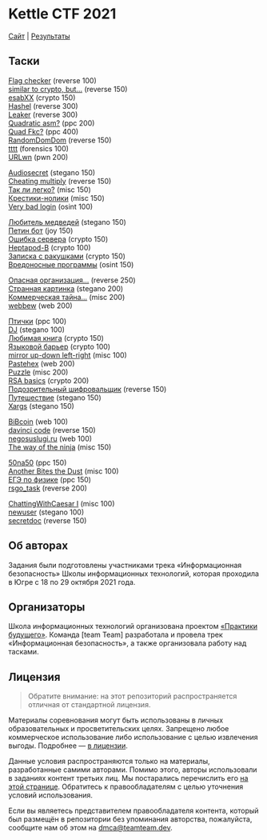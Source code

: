 # Kettle CTF 2021

[Сайт](https://kettlec.tf/) | [Результаты](https://ctftime.org/event/1491)

## Таски

[Flag checker](tasks/checker/) (reverse 100)  
[similar to crypto, but...](tasks/enccc/) (reverse 150)  
[esabXX](tasks/esabxx/) (crypto 150)  
[Hashel](tasks/hashel/) (reverse 300)  
[Leaker](tasks/leaker/) (reverse 300)  
[Quadratic asm?](tasks/qasm/) (ppc 200)  
[Quad Fkc?](tasks/qfkc/) (ppc 400)  
[RandomDomDom](tasks/randomdomdom/) (reverse 150)  
[tttt](tasks/tttt/) (forensics 100)  
[URLwn](tasks/urlwn/) (pwn 200)

[Audiosecret](tasks/audiosecret/) (stegano 150)  
[Cheating multiply](tasks/cheatingmultiply/) (reverse 150)  
[Так ли легко?](tasks/sosimple/) (misc 150)  
[Крестики-нолики](tasks/tictactoe/) (misc 150)  
[Very bad login](tasks/verybadlogin/) (osint 100)

[Любитель медведей](tasks/bears/) (stegano 150)  
[Петин бот](tasks/brokenbot/) (joy 150)  
[Ошибка сервера](tasks/interception/) (crypto 150)  
[Heptapod-B](tasks/language/) (crypto 100)  
[Записка с ракушками](tasks/shell/) (crypto 150)  
[Вредоносные программы](tasks/virus/) (osint 150)

[Опасная организация...](tasks/globalsecurity/) (reverse 250)  
[Странная картинка](tasks/lsb/) (stegano 200)  
[Коммерческая тайна...](tasks/somekindoframe/) (misc 200)  
[webbew](tasks/webbew/) (web 200)

[Птички](tasks/birds/) (ppc 100)  
[DJ](tasks/dj/) (stegano 100)  
[Любимая книга](tasks/favouritebook/) (crypto 150)  
[Языковой барьер](tasks/languagebarrier/) (crypto 100)  
[mirror up-down left-right](tasks/mail/) (misc 100)  
[Pastehex](tasks/pastehex/) (web 200)  
[Puzzle](tasks/puzzle/) (misc 200)  
[RSA basics](tasks/rsabasics/) (crypto 200)  
[Подозрительный шифровальщик](tasks/suspiciouscryptor/) (reverse 150)  
[Путешествие](tasks/voyage/) (stegano 150)  
[Xargs](tasks/xargs/) (stegano 150)

[BiBcoin](tasks/bibcoin/) (web 100)  
[davinci code](tasks/davincicode/) (reverse 150)  
[negosuslugi.ru](tasks/negosuslugi/) (web 100)  
[The way of the ninja](tasks/thewayoftheninja/) (misc 150)

[50na50](tasks/50na50/) (ppc 150)  
[Another Bites the Dust](tasks/bitesthedust/) (misc 100)  
[ЕГЭ по физике](tasks/physicsege/) (ppc 150)  
[rsgo_task](tasks/rsgo/) (reverse 200)

[ChattingWithCaesar I](tasks/cipher/) (misc 100)  
[newuser](tasks/newuser/) (stegano 100)  
[secretdoc](tasks/secretdoc/) (reverse 150)

## Об авторах
Задания были подготовлены участниками трека «Информационная безопасность» Школы информационных технологий, которая проходила в Югре с 18 по 29 октября 2021 года.

## Организаторы

Школа информационных технологий организована проектом [«Практики будущего»](https://practicingfutures.org). Команда [team Team] разработала и провела трек «Информационная безопасность», а также организовала работу над тасками.

## Лицензия

> Обратите внимание: на этот репозиторий распространяется отличная от стандартной лицензия.

Материалы соревнования могут быть использованы в личных образовательных и просветительских целях. Запрещено любое коммерческое использование либо использование с целью извлечения выгоды. Подробнее — [в лицензии](LICENSE).

Данные условия распространяются только на материалы, разработанные самими авторами. Помимо этого, авторы использовали в заданиях контент третьих лиц. Мы постарались перечислить его [на этой странице](COPYING.md). Обратитесь к правообладателям с целью уточнения условий использования.

Если вы являетесь представителем правообладателя контента, который был размещён в репозитории без упоминания авторства, пожалуйста, сообщите нам об этом на [dmca@teamteam.dev](mailto:dmca@teamteam.dev).
